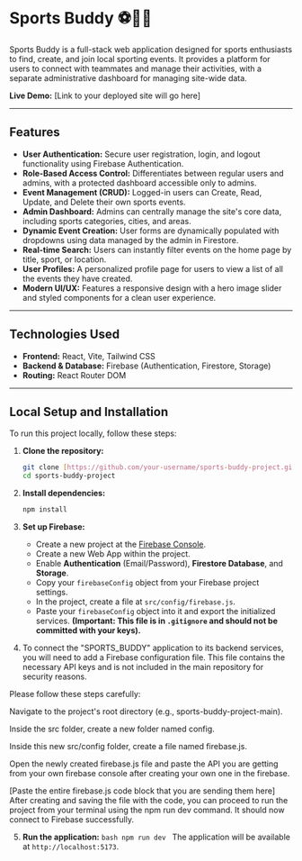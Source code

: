 # Sports Buddy ⚽🏀🎾

Sports Buddy is a full-stack web application designed for sports enthusiasts to find, create, and join local sporting events. It provides a platform for users to connect with teammates and manage their activities, with a separate administrative dashboard for managing site-wide data.

**Live Demo:** [Link to your deployed site will go here]

---

## Features

- **User Authentication:** Secure user registration, login, and logout functionality using Firebase Authentication.
- **Role-Based Access Control:** Differentiates between regular users and admins, with a protected dashboard accessible only to admins.
- **Event Management (CRUD):** Logged-in users can Create, Read, Update, and Delete their own sports events.
- **Admin Dashboard:** Admins can centrally manage the site's core data, including sports categories, cities, and areas.
- **Dynamic Event Creation:** User forms are dynamically populated with dropdowns using data managed by the admin in Firestore.
- **Real-time Search:** Users can instantly filter events on the home page by title, sport, or location.
- **User Profiles:** A personalized profile page for users to view a list of all the events they have created.
- **Modern UI/UX:** Features a responsive design with a hero image slider and styled components for a clean user experience.

---

## Technologies Used

- **Frontend:** React, Vite, Tailwind CSS
- **Backend & Database:** Firebase (Authentication, Firestore, Storage)
- **Routing:** React Router DOM

---

## Local Setup and Installation

To run this project locally, follow these steps:

1.  **Clone the repository:**

    ```bash
    git clone [https://github.com/your-username/sports-buddy-project.git](https://github.com/your-username/sports-buddy-project.git)
    cd sports-buddy-project
    ```

2.  **Install dependencies:**

    ```bash
    npm install
    ```

3.  **Set up Firebase:**

    - Create a new project at the [Firebase Console](https://console.firebase.google.com/).
    - Create a new Web App within the project.
    - Enable **Authentication** (Email/Password), **Firestore Database**, and **Storage**.
    - Copy your `firebaseConfig` object from your Firebase project settings.
    - In the project, create a file at `src/config/firebase.js`.
    - Paste your `firebaseConfig` object into it and export the initialized services. **(Important: This file is in `.gitignore` and should not be committed with your keys).**
  
4.  To connect the "SPORTS_BUDDY" application to its backend services, you will need to add a Firebase configuration file. This file contains the necessary API keys and is not included in the main repository for security reasons.

Please follow these steps carefully:

Navigate to the project's root directory (e.g., sports-buddy-project-main).

Inside the src folder, create a new folder named config.

Inside this new src/config folder, create a file named firebase.js.

Open the newly created firebase.js file and paste the API you are getting from your own firebase console after creating your own one in the firebase.

[Paste the entire firebase.js code block that you are sending them here]
After creating and saving the file with the code, you can proceed to run the project from your terminal using the npm run dev command. It should now connect to Firebase successfully.

5.  **Run the application:**
    `bash
    npm run dev
    `
    The application will be available at `http://localhost:5173`.
